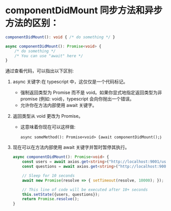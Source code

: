 # componentDidMount 同步方法和异步方法的区别：

```typescript
componentDidMount(): void { /* do something */ }

async componentDidMount(): Promise<void> {
    /* do something */
    /* You can use "await" here */
}
```

通过查看代码，可以指出以下区别:

1. async 关键字:在 typescript 中，这仅仅是一个代码标记。

   -  强制返回类型为 Promise<void> 而不是 void。如果你显式地指定返回类型为非 promise (例如: void)，typescript 会向你抛出一个错误。
   -  允许你在方法内部使用 await 关键字。

2. 返回类型从 void 更改为 Promise<void>。

   - 这意味着你现在可以这样做:

     `async someMethod(): Promise<void> {await componentDidMount();｝`

3. 现在可以在方法内部使用 await 关键字并暂时暂停其执行。

   ```typescript
   async componentDidMount(): Promise<void> {
       const users = await axios.get<string>("http://localhost:9001/users");
       const questions = await axios.get<string>("http://localhost:9001/questions");
   
       // Sleep for 10 seconds
       await new Promise(resolve => { setTimeout(resolve, 10000); });
   
       // This line of code will be executed after 10+ seconds
       this.setState({users, questions});
       return Promise.resolve();
   }
   ```

   